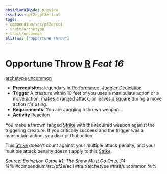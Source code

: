 ```yaml
---
obsidianUIMode: preview
cssclass: pf2e,pf2e-feat
tags:
- compendium/src/pf2e/ec1
- trait/archetype
- trait/uncommon
aliases: ["Opportune Throw"]
---
```

# Opportune Throw  [R](rules/core-rulebook/chapter-9-playing-the-game.md#Actions "Reaction") *Feat 16*  
[archetype](rules/traits/archetype.md)  [uncommon](rules/traits/uncommon.md)  

- **Prerequisites**: legendary in [Performance](compendium/skills.md#Performance), [Juggler Dedication](compendium/feats/juggler-dedication-ec1.md)
- **Trigger** A creature within 10 feet of you uses a manipulate action or a move action, makes a ranged attack, or leaves a square during a move action it's using.
- **Requirements**: You are Juggling a thrown weapon.
- **Activity** Reaction

You make a thrown ranged [Strike](rules/actions/strike.md) with the required weapon against the triggering creature. If you critically succeed and the trigger was a manipulate action, you disrupt that action.

This [Strike](rules/actions/strike.md) doesn't count against your multiple attack penalty, and your multiple attack penalty doesn't apply to this [Strike](rules/actions/strike.md).

*Source: Extinction Curse #1: The Show Must Go On p. 74*  
%% #compendium/src/pf2e/ec1 #trait/archetype #trait/uncommon %%